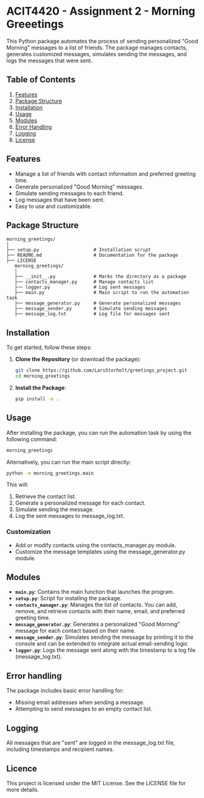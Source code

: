 
# ACIT4420 - Assignment 2 - Morning Greeetings 

This Python package automates the process of sending personalized "Good Morning" messages to a list of friends. The package manages contacts, generates customized messages, simulates sending the messages, and logs the messages that were sent.

## Table of Contents
1. [Features](#features)
2. [Package Structure](#package-structure)
3. [Installation](#installation)
4. [Usage](#usage)
5. [Modules](#modules)
6. [Error Handling](#error-handling)
7. [Logging](#logging)
8. [License](#license)


## Features
- Manage a list of friends with contact information and preferred greeting time.
- Generate personalized "Good Morning" messages.
- Simulate sending messages to each friend.
- Log messages that have been sent.
- Easy to use and customizable.

## Package Structure
```
morning_greetings/
│
├── setup.py                    # Installation script
├── README.md                   # Documentation for the package
├── LICENSE
   morning_greetings/
   │
   ├── __init__.py              # Marks the directory as a package
   ├── contacts_manager.py      # Manage contacts list
   ├── logger.py                # Log sent messages
   ├── main.py                  # Main script to run the automation task
   ├── message_generator.py     # Generate personalized messages
   ├── message_sender.py        # Simulate sending messages
   ├── message_log.txt          # Log file for messages sent
```

## Installation 

To get started, follow these steps:
1. **Clone the Repository** (or download the package): 
   ```bash
   git clone https://github.com/LarsStorholt/greetings_project.git 
   cd morning_greetings 
   ``` 

2. **Install the Package**:
   ```bash
   pip install -e .
   ```

## Usage 
After installing the package, you can run the automation task by using the following command:
   ```bash
   morning_greetings
   ```
Alternatively, you can run the main script directly:
   ```bash
   python -m morning_greetings.main
   ```

This will:

1. Retrieve the contact list.
2. Generate a personalized message for each contact.
3. Simulate sending the message.
4. Log the sent messages to message_log.txt.

### Customization
* Add or modify contacts using the contacts_manager.py module.
* Customize the message templates using the message_generator.py module.

## Modules 
- **`main.py`**: Contains the main function that launches the program.
- **`setup.py`**: Script for installing the package.
- **`contacts_manager.py`**: Manages the list of contacts. You can add, remove, and retrieve contacts with their name, email, and preferred greeting time.
- **`message_generator.py`**: Generates a personalized "Good Morning" message for each contact based on their name.
- **`message_sender.py`**: Simulates sending the message by printing it to the console and can be extended to integrate actual email-sending logic
- **`logger.py`**: Logs the message sent along with the timestamp to a log file (message_log.txt).

## Error handling 
The package includes basic error handling for:

- Missing email addresses when sending a message.
- Attempting to send messages to an empty contact list.

## Logging 
All messages that are "sent" are logged in the message_log.txt file, including timestamps and recipient names.

## Licence
This project is licensed under the MIT License. See the LICENSE file for more details.
